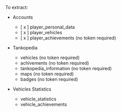 To extract:

- Accounts   
	- [ x ] player_personal_data
	- [ x ] player_vehicles
	- [ x ] player_achievements (no token required)

- Tankopedia
	- vehicles (no token required)
	- achivements (no token required)
	- tankopedia_information (no token required)
	- maps (no token required)
	- badges (no token required)

- Vehicles Statistics
	- vehicle_statistics
	- vehicle_achievements